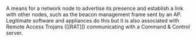 A means for a network node to advertise its presence and establish a link with other nodes, such as the beacon management frame sent by an AP. Legitimate software and appliances do this but it is also associated with Remote Access Trojans ([[RAT]]) communicating with a Command & Control server.